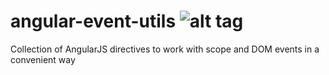 # angular-event-utils ![alt tag](https://travis-ci.org/alitto/angular-event-utils.svg)
Collection of AngularJS directives to work with scope and DOM events in a convenient way
